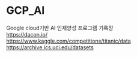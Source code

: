 # GCP_AI
Google cloud기반 AI 인재양성 프로그램 기록장 <br>
https://dacon.io/ <br>
https://www.kaggle.com/competitions/titanic/data <br>
https://archive.ics.uci.edu/datasets
